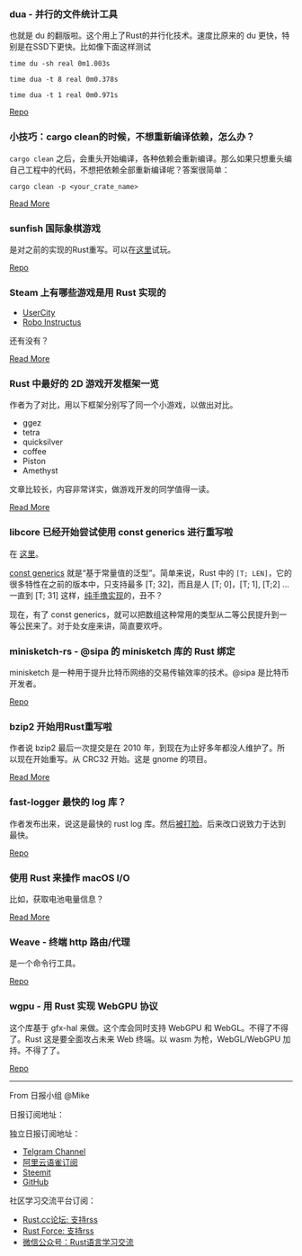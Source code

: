 ### dua - 并行的文件统计工具

也就是 du 的翻版啦。这个用上了Rust的并行化技术。速度比原来的 du 更快，特别是在SSD下更快。比如像下面这样测试

```
time du -sh real 0m1.003s

time dua -t 8 real 0m0.378s

time dua -t 1 real 0m0.971s
```

[Repo](https://github.com/Byron/dua-cli)

### 小技巧：cargo clean的时候，不想重新编译依赖，怎么办？

`cargo clean` 之后，会重头开始编译，各种依赖会重新编译。那么如果只想重头编自己工程中的代码，不想把依赖全部重新编译呢？答案很简单：

```
cargo clean -p <your_crate_name>
```

[Read More](https://www.reddit.com/r/rust/comments/bvo0j9/how_to_cargo_clean_without_cleaning_compiled/)

### sunfish 国际象棋游戏 

是对之前的实现的Rust重写。可以在[这里](https://lichess.org/@/sunfish_rs)试玩。

[Repo](https://github.com/Recursing/sunfish_rs/)


### Steam 上有哪些游戏是用 Rust 实现的

- [UserCity](https://store.steampowered.com/app/808160/UniverCity/)
- [Robo Instructus](https://store.steampowered.com/app/1032170/Robo_Instructus/)

还有没有？

[Read More](https://www.reddit.com/r/rust/comments/bvtfni/which_rust_games_have_made_it_to_steam/)


### Rust 中最好的 2D 游戏开发框架一览

作者为了对比，用以下框架分别写了同一个小游戏，以做出对比。

- ggez
- tetra
- quicksilver
- coffee
- Piston
- Amethyst

文章比较长，内容非常详实，做游戏开发的同学值得一读。

[Read More](https://wiki.alopex.li/AGuideToRustGameFrameworks2019)

### libcore 已经开始尝试使用 const generics 进行重写啦

在 [这里](https://github.com/rust-lang/rust/pull/60466)。

[const generics](https://github.com/rust-lang/rfcs/blob/master/text/2000-const-generics.md) 就是“基于常量值的泛型”。简单来说，Rust 中的 `[T; LEN]`，它的很多特性在之前的版本中，只支持最多 [T; 32]，而且是人 [T; 0]，[T; 1], [T;2] ... 一直到 [T; 31] 这样，[纯手撸实现](https://doc.rust-lang.org/std/primitive.array.html)的，丑不？

现在，有了 const generics，就可以把数组这种常用的类型从二等公民提升到一等公民来了。对于处女座来讲，简直要欢呼。

### minisketch-rs - @sipa 的 minisketch 库的 Rust 绑定

minisketch 是一种用于提升比特币网络的交易传输效率的技术。@sipa 是比特币开发者。

[Repo](https://github.com/eupn/minisketch-rs)

### bzip2 开始用Rust重写啦

作者说 bzip2 最后一次提交是在 2010 年，到现在为止好多年都没人维护了。所以现在开始重写。从 CRC32 开始。这是 gnome 的项目。

[Read More](https://people.gnome.org/~federico/blog/bzip2-in-rust-basic-infra.html)


### fast-logger 最快的 log 库？

作者发布出来，说这是最快的 rust log 库。然后[被打脸](https://www.reddit.com/r/rust/comments/bvbbjb/my_new_crate_fastlogger_an_attempt_at_the_fastest/)。后来改口说致力于达到最快。

[Repo](https://github.com/BourgondAries/fast-logger)

### 使用 Rust 来操作 macOS I/O

比如，获取电池电量信息？

[Read More](https://svartalf.info/posts/2019-05-31-poking-the-macos-io-kit-with-rust/)

### Weave - 终端 http 路由/代理

是一个命令行工具。

[Repo](https://github.com/jsdw/weave)

### wgpu - 用 Rust 实现 WebGPU 协议

这个库基于 gfx-hal 来做。这个库会同时支持 WebGPU 和 WebGL。不得了不得了。Rust 这是要全面攻占未来 Web 终端。以 wasm 为枪，WebGL/WebGPU 加持。不得了了。

[Repo](https://github.com/gfx-rs/wgpu/)


---

From 日报小组 @Mike

日报订阅地址：

独立日报订阅地址：
- [Telgram Channel](https://t.me/rust_daily_news )
- [阿里云语雀订阅](https://www.yuque.com/chaosbot/rustnews)
- [Steemit](https://steemit.com/@blackanger)
- [GitHub](https://github.com/RustStudy/rust_daily_news)

社区学习交流平台订阅：
- [Rust.cc论坛: 支持rss](https://rust.cc)
- [Rust Force: 支持rss](https://rustforce.net/)
- [微信公众号：Rust语言学习交流](https://rust.cc/article?id=ed7c9379-d681-47cb-9532-0db97d883f62)
